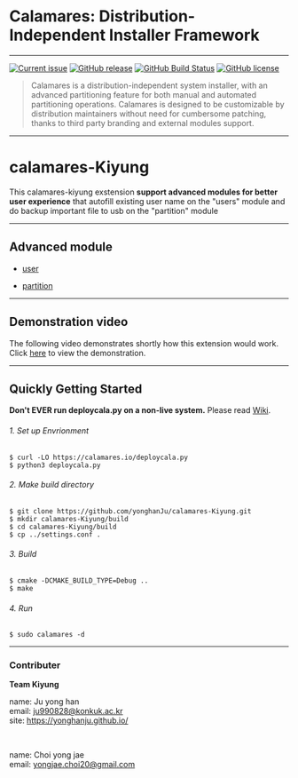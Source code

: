 <!-- SPDX-FileCopyrightText: no
     SPDX-License-Identifier: CC0-1.0
-->

# Calamares: Distribution-Independent Installer Framework
---------

[![Current issue](https://img.shields.io/badge/issue-in_progress-FE9B48)](https://github.com/calamares/calamares/labels/hacking%3A%20in-progress)
[![GitHub release](https://img.shields.io/github/release/calamares/calamares.svg)](https://github.com/calamares/calamares/releases)
[![GitHub Build Status](https://img.shields.io/github/workflow/status/calamares/calamares/ci?label=GH%20build)](https://github.com/calamares/calamares/actions?query=workflow%3Aci)
[![GitHub license](https://img.shields.io/github/license/calamares/calamares.svg)](https://github.com/calamares/calamares/blob/calamares/LICENSE)


> Calamares is a distribution-independent system installer, with an advanced partitioning
> feature for both manual and automated partitioning operations. Calamares is designed to
> be customizable by distribution maintainers without need for cumbersome patching,
> thanks to third party branding and external modules support.

---
# calamares-Kiyung

This calamares-kiyung exstension __support advanced modules for better user experience__ that autofill existing user name on the "users" module and do backup important file to usb on the "partition" module


---

## Advanced module

 - [user](https://github.com/yonghanJu/calamares/tree/calamares/src/modules/users/) 


 - [partition](https://github.com/yonghanJu/calamares/tree/calamares/src/modules/partiton/) 

---

## Demonstration video

The following video demonstrates shortly how this extension would work.    
Click [here](https://www.youtube.com/watch?v=Ye19DK44Wdc) to view the demonstration.
    
---

## Quickly Getting Started

**Don't EVER run deploycala.py on a non-live system.** 
Please read [Wiki](https://github.com/calamares/calamares/wiki/Develop-Guide#build).

###### 1. Set up Envrionment
     
```
$ curl -LO https://calamares.io/deploycala.py
$ python3 deploycala.py
```

###### 2. Make build directory
     
```
$ git clone https://github.com/yonghanJu/calamares-Kiyung.git
$ mkdir calamares-Kiyung/build
$ cd calamares-Kiyung/build
$ cp ../settings.conf .
```

###### 3. Build
     
```
$ cmake -DCMAKE_BUILD_TYPE=Debug ..
$ make
```

###### 4. Run
     
```
$ sudo calamares -d
```

---

### Contributer

**Team Kiyung**

name: Ju yong han <br>
email: ju990828@konkuk.ac.kr <br>
site: https://yonghanju.github.io/
    
 <br>
 
name: Choi yong jae <br>
email: yongjae.choi20@gmail.com
